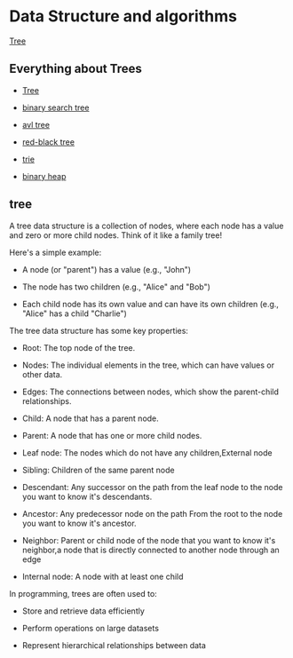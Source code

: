 # Data Structure and algorithms

[Tree](#Everything-about-Trees)

## Everything about Trees
+ [Tree](#tree)

+ [binary search tree](#binary-search-tree)

+ [avl tree](#avl-tree)

+ [red-black tree](#red-black-tree)

+ [trie](#trie)

+ [binary heap](#binary-heap)

## tree
A tree data structure is a collection of nodes, where each node has a value and zero or more child nodes. Think of it like a family tree!

Here's a simple example:

+ A node (or "parent") has a value (e.g., "John")

+ The node has two children (e.g., "Alice" and "Bob")

+ Each child node has its own value and can have its own children (e.g., "Alice" has a child "Charlie")

The tree data structure has some key properties:

+ Root: The top node of the tree.

+ Nodes: The individual elements in the tree, which can have values or other data.

+ Edges: The connections between nodes, which show the parent-child relationships.

+ Child: A node that has a parent node.

+ Parent: A node that has one or more child nodes.

+ Leaf node: The nodes which do not have any children,External node

+ Sibling: Children of the same parent node

+ Descendant: Any successor on the path from the leaf node to the node you want to know it's descendants.

+ Ancestor: Any predecessor node on the path From the root to the node you want to know it's ancestor.

+ Neighbor: Parent or child node of the node that you want to know it's neighbor,a node that is directly connected to another node through an edge

+ Internal node: A node with at least one child

In programming, trees are often used to:

+ Store and retrieve data efficiently

+ Perform operations on large datasets

+ Represent hierarchical relationships between data